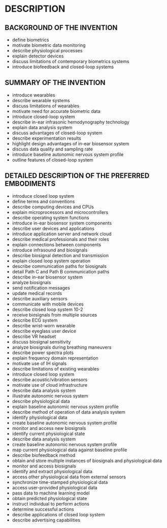 # DESCRIPTION

## BACKGROUND OF THE INVENTION

- define biometrics
- motivate biometric data monitoring
- describe physiological processes
- explain detector devices
- discuss limitations of contemporary biometrics systems
- introduce biofeedback and closed-loop systems

## SUMMARY OF THE INVENTION

- introduce wearables
- describe wearable systems
- discuss limitations of wearables
- motivate need for accurate biometric data
- introduce closed-loop system
- describe in-ear infrasonic hemodynography technology
- explain data analysis system
- discuss advantages of closed-loop system
- describe experimentation results
- highlight design advantages of in-ear biosensor system
- discuss data quality and sampling rate
- introduce baseline autonomic nervous system profile
- outline features of closed-loop system

## DETAILED DESCRIPTION OF THE PREFERRED EMBODIMENTS

- introduce closed loop system
- define terms and conventions
- describe computing devices and CPUs
- explain microprocessors and microcontrollers
- describe operating system functions
- introduce in-ear biosensor system components
- describe user devices and applications
- introduce application server and network cloud
- describe medical professionals and their roles
- explain connections between components
- introduce infrasound and biosignals
- describe biosignal detection and transmission
- explain closed loop system operation
- describe communication paths for biosignals
- detail Path C and Path B communication paths
- describe in-ear biosensor system
- analyze biosignals
- send notification messages
- update medical records
- describe auxiliary sensors
- communicate with mobile devices
- describe closed loop system 10-2
- receive biosignals from multiple sources
- describe ECG system
- describe wrist-worn wearable
- describe eyeglass user device
- describe VR headset
- discuss biosignal sensitivity
- analyze biosignals during breathing maneuvers
- describe power spectra plots
- explain frequency domain representation
- motivate use of IH signals
- describe limitations of existing wearables
- introduce closed loop system
- describe acoustic/vibration sensors
- motivate use of cloud infrastructure
- describe data analysis system
- illustrate autonomic nervous system
- describe physiological data
- explain baseline autonomic nervous system profile
- describe method of operation of data analysis system
- identify physiological data
- create baseline autonomic nervous system profile
- monitor and access new biosignals
- identify current physiological state
- describe data analysis system
- create baseline autonomic nervous system profile
- map current physiological data against baseline profile
- describe biofeedback method
- obtain and store multiple instances of biosignals and physiological data
- monitor and access biosignals
- identify and extract physiological data
- access other physiological data from external sensors
- synchronize time-stamped physiological data
- access user-provided physiological data
- pass data to machine learning model
- obtain predicted physiological state
- instruct individual to perform actions
- determine successful actions
- describe applications of closed loop system
- describe advertising capabilities

